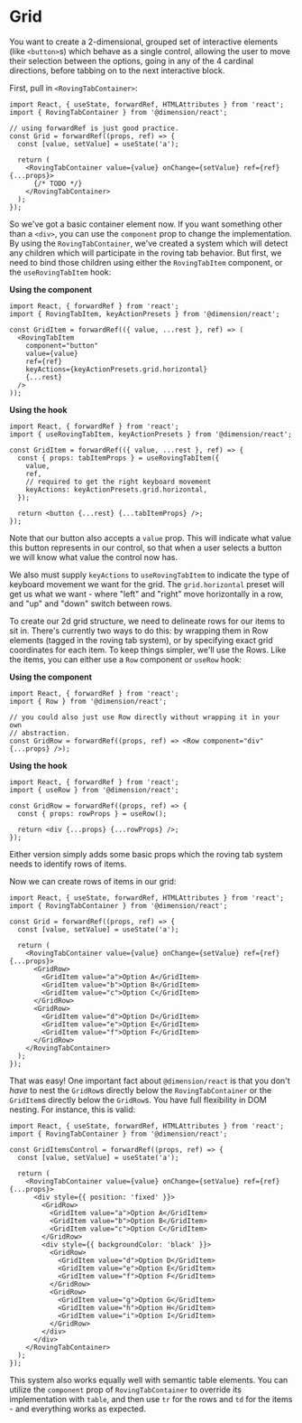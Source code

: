 # Grid

You want to create a 2-dimensional, grouped set of interactive elements (like `<button>`s) which behave as a single control, allowing the user to move their selection between the options, going in any of the 4 cardinal directions, before tabbing on to the next interactive block.

First, pull in `<RovingTabContainer>`:

```tsx
import React, { useState, forwardRef, HTMLAttributes } from 'react';
import { RovingTabContainer } from '@dimension/react';

// using forwardRef is just good practice.
const Grid = forwardRef((props, ref) => {
  const [value, setValue] = useState('a');

  return (
    <RovingTabContainer value={value} onChange={setValue} ref={ref} {...props}>
      {/* TODO */}
    </RovingTabContainer>
  );
});
```

So we've got a basic container element now. If you want something other than a `<div>`, you can use the `component` prop to change the implementation. By using the `RovingTabContainer`, we've created a system which will detect any children which will participate in the roving tab behavior. But first, we need to bind those children using either the `RovingTabItem` component, or the `useRovingTabItem` hook:

**Using the component**

```tsx
import React, { forwardRef } from 'react';
import { RovingTabItem, keyActionPresets } from '@dimension/react';

const GridItem = forwardRef(({ value, ...rest }, ref) => (
  <RovingTabItem
    component="button"
    value={value}
    ref={ref}
    keyActions={keyActionPresets.grid.horizontal}
    {...rest}
  />
));
```

**Using the hook**

```tsx
import React, { forwardRef } from 'react';
import { useRovingTabItem, keyActionPresets } from '@dimension/react';

const GridItem = forwardRef(({ value, ...rest }, ref) => {
  const { props: tabItemProps } = useRovingTabItem({
    value,
    ref,
    // required to get the right keyboard movement
    keyActions: keyActionPresets.grid.horizontal,
  });

  return <button {...rest} {...tabItemProps} />;
});
```

Note that our button also accepts a `value` prop. This will indicate what value this button represents in our control, so that when a user selects a button we will know what value the control now has.

We also must supply `keyActions` to `useRovingTabItem` to indicate the type of keyboard movement we want for the grid. The `grid.horizontal` preset will get us what we want - where "left" and "right" move horizontally in a row, and "up" and "down" switch between rows.

To create our 2d grid structure, we need to delineate rows for our items to sit in. There's currently two ways to do this: by wrapping them in Row elements (tagged in the roving tab system), or by specifying exact grid coordinates for each item. To keep things simpler, we'll use the Rows. Like the items, you can either use a `Row` component or `useRow` hook:

**Using the component**

```tsx
import React, { forwardRef } from 'react';
import { Row } from '@dimension/react';

// you could also just use Row directly without wrapping it in your own
// abstraction.
const GridRow = forwardRef((props, ref) => <Row component="div" {...props} />);
```

**Using the hook**

```tsx
import React, { forwardRef } from 'react';
import { useRow } from '@dimension/react';

const GridRow = forwardRef((props, ref) => {
  const { props: rowProps } = useRow();

  return <div {...props} {...rowProps} />;
});
```

Either version simply adds some basic props which the roving tab system needs to identify rows of items.

Now we can create rows of items in our grid:

```tsx
import React, { useState, forwardRef, HTMLAttributes } from 'react';
import { RovingTabContainer } from '@dimension/react';

const Grid = forwardRef((props, ref) => {
  const [value, setValue] = useState('a');

  return (
    <RovingTabContainer value={value} onChange={setValue} ref={ref} {...props}>
      <GridRow>
        <GridItem value="a">Option A</GridItem>
        <GridItem value="b">Option B</GridItem>
        <GridItem value="c">Option C</GridItem>
      </GridRow>
      <GridRow>
        <GridItem value="d">Option D</GridItem>
        <GridItem value="e">Option E</GridItem>
        <GridItem value="f">Option F</GridItem>
      </GridRow>
    </RovingTabContainer>
  );
});
```

That was easy! One important fact about `@dimension/react` is that you don't _have_ to nest the `GridRow`s directly below the `RovingTabContainer` or the `GridItem`s directly below the `GridRow`s. You have full flexibility in DOM nesting. For instance, this is valid:

```tsx
import React, { useState, forwardRef, HTMLAttributes } from 'react';
import { RovingTabContainer } from '@dimension/react';

const GridItemsControl = forwardRef((props, ref) => {
  const [value, setValue] = useState('a');

  return (
    <RovingTabContainer value={value} onChange={setValue} ref={ref} {...props}>
      <div style={{ position: 'fixed' }}>
        <GridRow>
          <GridItem value="a">Option A</GridItem>
          <GridItem value="b">Option B</GridItem>
          <GridItem value="c">Option C</GridItem>
        </GridRow>
        <div style={{ backgroundColor: 'black' }}>
          <GridRow>
            <GridItem value="d">Option D</GridItem>
            <GridItem value="e">Option E</GridItem>
            <GridItem value="f">Option F</GridItem>
          </GridRow>
          <GridRow>
            <GridItem value="g">Option G</GridItem>
            <GridItem value="h">Option H</GridItem>
            <GridItem value="i">Option I</GridItem>
          </GridRow>
        </div>
      </div>
    </RovingTabContainer>
  );
});
```

This system also works equally well with semantic table elements. You can utilize the `component` prop of `RovingTabContainer` to override its implementation with `table`, and then use `tr` for the rows and `td` for the items - and everything works as expected.
